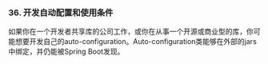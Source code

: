 ### 36. 开发自动配置和使用条件

如果你在一个开发者共享库的公司工作，或你在从事一个开源或商业型的库，你可能想要开发自己的auto-configuration。Auto-configuration类能够在外部的jars中绑定，并仍能被Spring Boot发现。
